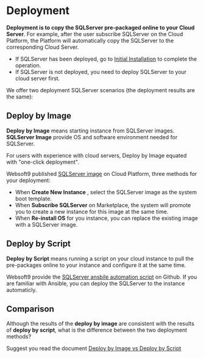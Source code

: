 # Deployment

**Deployment is to copy the SQLServer pre-packaged online to your Cloud Server**. For example, after the user subscribe SQLServer on the Cloud Platform, the Platform will automatically copy the SQLServer to the corresponding Cloud Server.

- If SQLServer has been deployed, go to [Initial Installation](/zh/stack-installation.md) to complete the operation.
- If SQLServer is not deployed, you need to deploy SQLServer to your cloud server first.

We offer two deployment SQLServer scenarios (the deployment results are the same):

## Deploy by Image

**Deploy by Image** means starting instance from SQLServer images. **SQLServer Image** provide OS and software environment needed for SQLServer.

For users with experience with cloud servers, Deploy by Image equated with "one-click deployment".

Websoft9 published [SQLServer image](https://apps.websoft9.com/sqlserver) on Cloud Platform, three methods for your deployment:

* When **Create New Instance** , select the SQLServer image as the system boot template.
* When **Subscribe SQLServer** on Marketplace, the system will promote you to create a new instance for this image at the same time.
* When **Re-install OS** for you instance, you can replace the existing image with a SQLServer image.

## Deploy by Script

**Deploy by Script** means running a script on your cloud instance to pull the pre-packages online to your instance and configure it at the same time.

Websoft9 provide the [SQLServer ansbile automation script](https://github.com/Websoft9/ansible-sqlserver) on Github. If you are familiar with Ansible, you can deploy the SQLServer to the instance automaticly.

## Comparison

Although the results of the **deploy by image** are consistent with the results of **deploy by script**, what is the difference between the two deployment methods?

Suggest you read the document [Deploy by Image vs Deploy by Script](https://support.websoft9.com/docs/faq/bz-product.html#deployment-comparison)